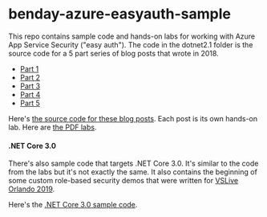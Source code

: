 # benday-azure-easyauth-sample

This repo contains sample code and hands-on labs for working with Azure App Service Security ("easy auth").  The code in the dotnet2.1 folder is the source code for a 5 part series of blog posts that wrote in 2018.  

- [Part 1](https://www.benday.com/2018/05/17/walkthrough-part-1-create-an-azure-web-app-definition-in-azure/)
- [Part 2](https://www.benday.com/2018/05/17/walkthrough-part-2-configure-app-service-authentication-for-your-azure-web-app/)
- [Part 3](https://www.benday.com/2018/05/17/walkthrough-part-3-publish-asp-net-mvc-core-application-to-azure-web-app/)
- [Part 4](https://www.benday.com/2018/05/17/walkthrough-part-3-publish-asp-net-mvc-core-application-to-azure-web-app/)
- [Part 5](https://www.benday.com/2018/05/21/walkthrough-part-5-asp-net-core-claims-based-security-using-azure-app-authentication-the-auth-me-service-endpoint/)

Here's [the source code for these blog posts](https://github.com/benday/benday-azure-easyauth-sample/tree/master/dotnet2.1/Benday.EasyAuthDemo). Each post is its own hands-on lab.  Here are [the PDF labs](https://github.com/benday/benday-azure-easyauth-sample/tree/master/labs/2018-version).

#### .NET Core 3.0

There's also sample code that targets .NET Core 3.0.  It's similar to the code from the labs but it's not exactly the same.  It also contains the beginning of some custom role-based security demos that were written for [VSLive Orlando 2019](https://www.vslive.com).

Here's the [.NET Core 3.0 sample code](https://github.com/benday/benday-azure-easyauth-sample/tree/master/dotnet3.0/Benday.EasyAuthDemo).

